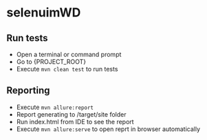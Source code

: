# selenuimWD

## Run tests
- Open a terminal or command prompt
- Go to {PROJECT_ROOT}
- Execute `mvn clean test` to run tests

## Reporting
- Execute `mvn allure:report`
- Report generating to /target/site folder
- Run index.html from IDE to see the report
- Execute `mvn allure:serve` to open reprt in browser automatically
